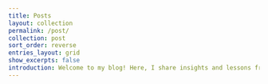 ```yaml
---
title: Posts
layout: collection
permalink: /post/
collection: post
sort_order: reverse
entries_layout: grid
show_excerpts: false
introduction: Welcome to my blog! Here, I share insights and lessons from my career journey. I wanted to create a journal to collect and solidify what I've learned and hopefully spark interest in these topics for others.
---
```


